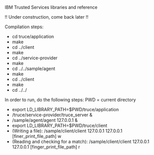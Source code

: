 IBM Trusted Services libraries and reference

!! Under construction, come back later !!

Compilation steps:
- cd truce/application
- make
- cd ../client
- make
- cd ../service-provider
- make
- cd ../../sample/agent
- make
- cd ../client
- make
- cd ../../


In order to run, do the following steps:
PWD = current directory
- export LD_LIBRARY_PATH=$PWD/truce/application
- /truce/service-provider/truce_server &
- /sample/agent/agent 127.0.0.1 &
- export LD_LIBRARY_PATH=$PWD/truce/client
- (Writing a file): /sample/client/client 127.0.0.1 127.0.0.1 [finer_print_file_path] w
- (Reading and checking for a match): /sample/client/client 127.0.0.1 127.0.0.1 [finger_print_file_path] r

